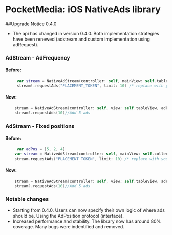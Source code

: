 # PocketMedia: iOS NativeAds library
##Upgrade Notice 0.4.0
- The api has changed in version 0.4.0. Both implementation strategies have been renewed (adstream and custom implementation using adRequest).

### AdStream - AdFrequency
#### Before:
```swift
     var stream = NativeAdStream(controller: self, mainView: self.tableView, adMargin: 1, firstAdPosition: 1)
     stream!.requestAds("PLACEMENT_TOKEN", limit: 10) /* replace with your own token!! */
```

#### Now:
```swift
    stream = NativeAdStream(controller: self, view: self.tableView, adPlacementToken: "894d2357e086434a383a1c29868a0432958a3165", adPosition: MarginAdPosition(margin: 2, adPositionOffset: 0)) /* replace with your own token!! */
    stream?.requestAds(10)//Add 5 ads
```


### AdStream - Fixed positions
#### Before:
```swift
     var adPos = [5, 2, 4]
    var stream = NativeAdStream(controller: self, mainView: self.collectionView, adsPositions: adPos)
    stream.requestAds("PLACEMENT_TOKEN", limit: 10) /* replace with your own token!! */
```

#### Now:
```swift
    stream = NativeAdStream(controller: self, view: self.tableView, adPlacementToken: "894d2357e086434a383a1c29868a0432958a3165", adPosition: PredefinedAdPosition(positions: [1, 3, 8], adPositionOffset: 0)) /* replace with your own token!! */
    stream?.requestAds(10)//Add 5 ads
```

### Notable changes
- Starting from 0.4.0. Users can now specify their own logic of where ads should be. Using the AdPosition protocol (interface).
- Increased performance and stability. The library now has around 80% coverage. Many bugs were indentified and removed.